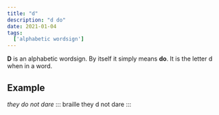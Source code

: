 ```yaml
---
title: "d"
description: "d do"
date: 2021-01-04
tags:
  ['alphabetic wordsign']
---
```


**D** is an alphabetic wordsign. By itself it simply means **do**. It is the letter d when in a word.

## Example

*they do not dare*
::: braille
they d not dare
:::
